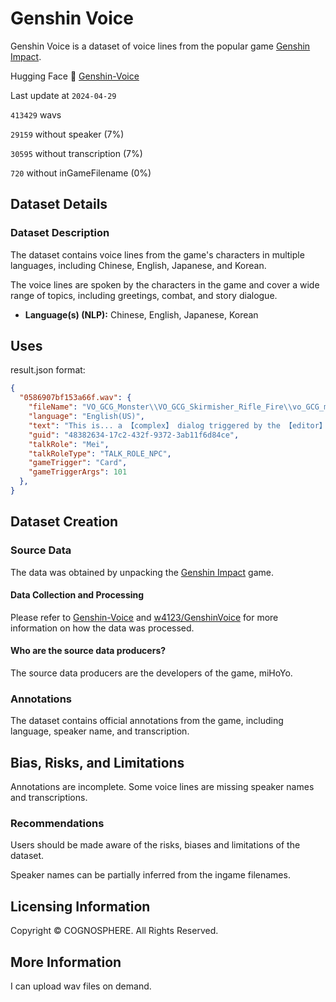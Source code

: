 # Genshin Voice

Genshin Voice is a dataset of voice lines from the popular game [Genshin Impact](https://genshin.hoyoverse.com/).

Hugging Face 🤗  [Genshin-Voice](https://huggingface.co/datasets/simon3000/genshin-voice)

<!-- STATS -->
Last update at `2024-04-29`

`413429` wavs

`29159` without speaker (7%)

`30595` without transcription (7%)

`720` without inGameFilename (0%)
<!-- STATS_END -->

## Dataset Details

### Dataset Description

The dataset contains voice lines from the game's characters in multiple languages, including Chinese, English, Japanese, and Korean.

The voice lines are spoken by the characters in the game and cover a wide range of topics, including greetings, combat, and story dialogue.

- **Language(s) (NLP):** Chinese, English, Japanese, Korean

## Uses

result.json format:

```json
{
  "0586907bf153a66f.wav": {
    "fileName": "VO_GCG_Monster\\VO_GCG_Skirmisher_Rifle_Fire\\vo_GCG_monster_Skirmisher_Rifle_Fire_Die_01.wem",
    "language": "English(US)",
    "text": "This is... a 【complex】 dialog triggered by the 【editor】!",
    "guid": "48382634-17c2-432f-9372-3ab11f6d84ce",
    "talkRole": "Mei",
    "talkRoleType": "TALK_ROLE_NPC",
    "gameTrigger": "Card",
    "gameTriggerArgs": 101
  },
}
```

## Dataset Creation

### Source Data

The data was obtained by unpacking the [Genshin Impact](https://genshin.hoyoverse.com/) game.

#### Data Collection and Processing

Please refer to [Genshin-Voice](https://github.com/simon300000/genshin-voice) and [w4123/GenshinVoice](https://github.com/w4123/GenshinVoice) for more information on how the data was processed.

#### Who are the source data producers?

The source data producers are the developers of the game, miHoYo.

### Annotations

The dataset contains official annotations from the game, including language, speaker name, and transcription.

## Bias, Risks, and Limitations

Annotations are incomplete. Some voice lines are missing speaker names and transcriptions.

### Recommendations

Users should be made aware of the risks, biases and limitations of the dataset.

Speaker names can be partially inferred from the ingame filenames.

## Licensing Information

Copyright © COGNOSPHERE. All Rights Reserved.

## More Information

I can upload wav files on demand.
